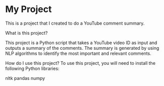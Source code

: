 # My Project

This is a project that I created to do a YouTube comment summary.

What is this project?

This project is a Python script that takes a YouTube video ID as input and outputs a summary of the comments.
The summary is generated by using NLP algorithms to identify the most important and relevant comments.

How do I use this project?
To use this project, you will need to install the following Python libraries:

nltk
pandas
numpy
